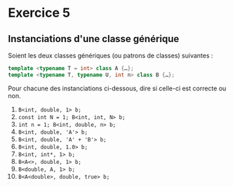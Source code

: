 # Exercice 5
## Instanciations d'une classe générique

Soient les deux classes génériques (ou patrons de classes) suivantes :

```cpp
template <typename T = int> class A {…};
template <typename T, typename U, int n> class B {…};
```

Pour chacune des instanciations ci-dessous, dire si celle-ci est correcte ou non.

1) `B<int, double, 1> b;`
2) `const int N = 1; B<int, int, N> b;`
3) `int n = 1; B<int, double, n> b;`
4) `B<int, double, 'A'> b;`
5) `B<int, double, 'A' + 'B'> b;`
6) `B<int, double, 1.0> b;`
7) `B<int, int*, 1> b;`
8) `B<A<>, double, 1> b;`
9) `B<double, A, 1> b;`
10) `B<A<double>, double, true> b;`